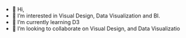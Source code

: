 - 👋 Hi,
- 👀 I’m interested in Visual Design, Data Visualization and BI.
- 🌱 I’m currently learning D3
- 💞️ I’m looking to collaborate on Visual Design, and Data Visualizatio

<!---
samyama555/samyama555 is a ✨ special ✨ repository because its `README.md` (this file) appears on your GitHub profile.
You can click the Preview link to take a look at your changes.
--->
